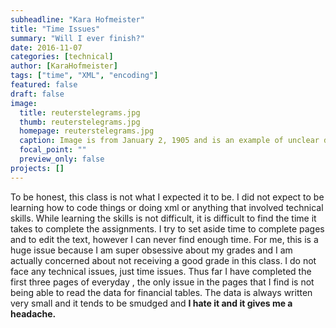```yaml
---
subheadline: "Kara Hofmeister"
title: "Time Issues"
summary: "Will I ever finish?"
date: 2016-11-07
categories: [technical]
author: [KaraHofmeister]
tags: ["time", "XML", "encoding"]
featured: false
draft: false
image:
  title: reuterstelegrams.jpg
  thumb: reuterstelegrams.jpg
  homepage: reuterstelegrams.jpg
  caption: Image is from January 2, 1905 and is an example of unclear data.
  focal_point: ""
  preview_only: false
projects: []
---
```

To be honest, this class is not what I expected it to be. I did not expect
to be learning how to code things or doing xml or anything that involved
technical skills. While learning the skills is not difficult, it is
difficult to find the time it takes to complete the assignments.
I try to set aside time to complete pages and to edit the text,
however I can never find enough time. For me, this is a huge issue
because I am super obsessive about my grades and I am actually
concerned about not receiving a good grade in this class. I do not face
any technical issues, just time issues. Thus far I have completed the first
three pages of everyday , the only issue in the pages that I find is not
being able to read the data for financial tables. The data is always written
very small and it tends to be smudged and **I hate it and it gives me a headache.**
